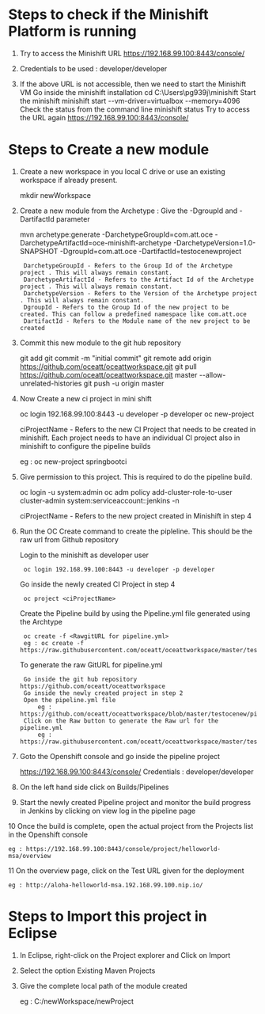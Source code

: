 # Steps to check if the Minishift Platform is running
1. Try to access the Minishift URL
	https://192.168.99.100:8443/console/

2. Credentials to be used : 
	developer/developer

3. If the above URL is not accessible, then we need to start the Minishift VM
	Go inside the minishift installation
		cd C:\Users\pg939j\minishift
	Start the minishift
		minishift start --vm-driver=virtualbox --memory=4096
	Check the status from the command line
		minishift status
	Try to access the URL again
		https://192.168.99.100:8443/console/


# Steps to Create a new module
1. Create a new workspace in you local C drive or use an existing workspace if already present.
	
	mkdir newWorkspace

2. Create a new module from the Archetype : Give the -DgroupId and -DartifactId parameter 
	
	mvn archetype:generate  -DarchetypeGroupId=com.att.oce -DarchetypeArtifactId=oce-minishift-archetype -DarchetypeVersion=1.0-SNAPSHOT -DgroupId=com.att.oce -DartifactId=testocenewproject
		
		DarchetypeGroupId - Refers to the Group Id of the Archetype project . This will always remain constant.
		DarchetypeArtifactId - Refers to the Artifact Id of the Archetype project . This will always remain constant.
		DarchetypeVersion - Refers to the Version of the Archetype project . This will always remain constant.
		DgroupId - Refers to the Group Id of the new project to be created. This can follow a predefined namespace like com.att.oce
		DartifactId - Refers to the Module name of the new project to be created

3. Commit this new module to the git hub repository
	
	git add <moduleName>
	git commit -m "initial commit"
	git remote add origin https://github.com/oceatt/oceattworkspace.git
	git pull https://github.com/oceatt/oceattworkspace.git master --allow-unrelated-histories
	git push -u origin master


4. Now Create a new ci project in mini shift
	
	oc login 192.168.99.100:8443 -u developer -p developer
	oc new-project <ciProjectName>
	
	ciProjectName - Refers to the new CI Project that needs to be created in minishift. Each project needs to have an individual CI project also in minishift to configure the pipeline builds
	
	eg : oc new-project springbootci

5. Give permission to this project. This is required to do the pipeline build. 
	
	oc login -u system:admin
	oc adm policy add-cluster-role-to-user cluster-admin system:serviceaccount:<ciProjectName>:jenkins -n <ciProjectName>
	
	ciProjectName - Refers to the new project created in Minishift in step 4


6. Run the OC Create command to create the pipleline. This should be the raw url from Github repository
	
	Login to the minishift as developer user
		
		oc login 192.168.99.100:8443 -u developer -p developer
	
	Go inside the newly created CI Project in step 4
		
		oc project <ciProjectName>
	
	Create the Pipeline build by using the Pipeline.yml file generated using the Archtype
		
		oc create -f <RawgitURL for pipeline.yml>
		eg : oc create -f https://raw.githubusercontent.com/oceatt/oceattworkspace/master/testocenew/pipeline.yml
		
	To generate the raw GitURL for pipeline.yml
		
		Go inside the git hub repository https://github.com/oceatt/oceattworkspace
		Go inside the newly created project in step 2
		Open the pipeline.yml file
			eg : https://github.com/oceatt/oceattworkspace/blob/master/testocenew/pipeline.yml
		Click on the Raw button to generate the Raw url for the pipeline.yml
			eg : https://raw.githubusercontent.com/oceatt/oceattworkspace/master/testocenew/pipeline.yml
		

7. Goto the Openshift console and go inside the pipeline project

	https://192.168.99.100:8443/console/
	Credentials : developer/developer

8. On the left hand side click on Builds/Pipelines 

9. Start the newly created Pipeline project and monitor the build progress in Jenkins by clicking on view log in the pipeline page

10 Once the build is complete, open the actual project from the Projects list in the Openshift console
	
	eg : https://192.168.99.100:8443/console/project/helloworld-msa/overview
	
11 On the overview page, click on the Test URL given for the deployment
	
	eg : http://aloha-helloworld-msa.192.168.99.100.nip.io/
	
	
# Steps to Import this project in Eclipse
1. In Eclipse, right-click on the Project explorer and Click on Import

2. Select the option Existing Maven Projects

3. Give the complete local path of the module created
	
	eg : C:/newWorkspace/newProject
